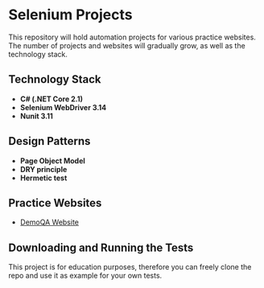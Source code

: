 # Selenium Projects

This repository will hold automation projects for various practice websites.
The number of projects and websites will gradually grow, as well as the technology stack.

## Technology Stack

* **C# (.NET Core 2.1)**
* **Selenium WebDriver 3.14**
* **Nunit 3.11**

## Design Patterns
* **Page Object Model**
* **DRY principle**
* **Hermetic test**

## Practice Websites
* [DemoQA Website](https://demoqa.com/)

## Downloading and Running the Tests
This project is for education purposes, therefore you can freely clone the repo and use it as example for your own tests.


